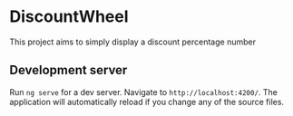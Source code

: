 # DiscountWheel

This project aims to simply display a discount percentage number
## Development server

Run `ng serve` for a dev server. Navigate to `http://localhost:4200/`. The application will automatically reload if you change any of the source files.
